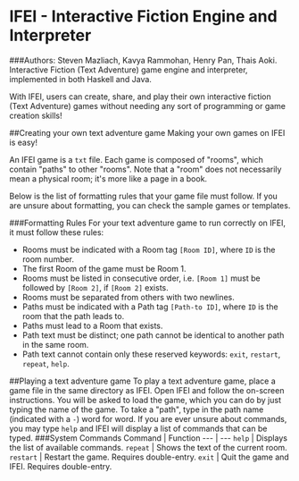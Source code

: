 # IFEI - Interactive Fiction Engine and Interpreter

###Authors: Steven Mazliach, Kavya Rammohan, Henry Pan, Thais Aoki. 
Interactive Fiction (Text Adventure) game engine and interpreter, implemented in both Haskell and Java.

With IFEI, users can create, share, and play their own interactive fiction (Text Adventure) games without needing any sort of programming or game creation skills!

##Creating your own text adventure game
Making your own games on IFEI is easy!

An IFEI game is a `txt` file. Each game is composed of "rooms", which contain "paths" to other "rooms". Note that a "room" does not necessarily mean a physical room; it's more like a page in a book.

Below is the list of formatting rules that your game file must follow. If you are unsure about formatting, you can check the sample games or templates.

###Formatting Rules
For your text adventure game to run correctly on IFEI, it must follow these rules:
- Rooms must be indicated with a Room tag `[Room ID]`, where `ID` is the room number.
- The first Room of the game must be Room 1.
- Rooms must be listed in consecutive order, i.e. `[Room 1]` must be followed by `[Room 2]`, if `[Room 2]` exists.
- Rooms must be separated from others with two newlines.
- Paths must be indicated with a Path tag `[Path-to ID]`, where `ID` is the room that the path leads to.
- Paths must lead to a Room that exists.
- Path text must be distinct; one path cannot be identical to another path in the same room.
- Path text cannot contain only these reserved keywords: `exit`, `restart`, `repeat`, `help`.

##Playing a text adventure game
To play a text adventure game, place a game file in the same directory as IFEI. Open IFEI and follow the on-screen instructions. You will be asked to load the game, which you can do by just typing the name of the game. To take a "path", type in the path name (indicated with a `-`) word for word. If you are ever unsure about commands, you may type `help` and IFEI will display a list of commands that can be typed.
###System Commands
Command | Function
--- | ---
`help` | Displays the list of available commands.
`repeat` | Shows the text of the current room.
`restart` | Restart the game. Requires double-entry.
`exit` | Quit the game and IFEI. Requires double-entry.
